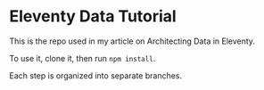 # Eleventy Data Tutorial

This is the repo used in my article on Architecting Data in Eleventy.

To use it, clone it, then run `npm install`.

Each step is organized into separate branches.
